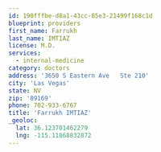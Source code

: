 ```yaml
---
id: 190fffbe-d8a1-43cc-85e3-21499f168c1d
blueprint: providers
first_name: Farrukh
last_name: IMTIAZ
license: M.D.
services:
  - internal-medicine
category: doctors
address: '3650 S Eastern Ave   Ste 210'
city: 'Las Vegas'
state: NV
zip: '89169'
phone: 702-933-6767
title: 'Farrukh IMTIAZ'
_geoloc:
  lat: 36.123701462279
  lng: -115.11868832872
---
```

